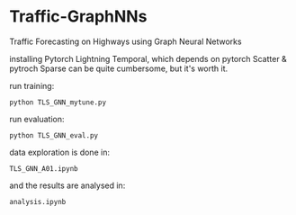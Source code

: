 # Traffic-GraphNNs
Traffic Forecasting on Highways using Graph Neural Networks

installing Pytorch Lightning Temporal, which depends on pytorch Scatter & pytroch Sparse can be quite cumbersome, but it's worth it.

run training:

```python TLS_GNN_mytune.py```

run evaluation:

```python TLS_GNN_eval.py```

data exploration is done in:

```TLS_GNN_A01.ipynb```

and the results are analysed in:

```analysis.ipynb```
